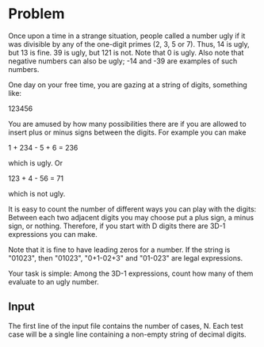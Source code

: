 # Problem

Once upon a time in a strange situation, people called a number ugly if it was divisible by any of the one-digit primes (2, 3, 5 or 7). Thus, 14 is ugly, but 13 is fine. 39 is ugly, but 121 is not. Note that 0 is ugly. Also note that negative numbers can also be ugly; -14 and -39 are examples of such numbers.

One day on your free time, you are gazing at a string of digits, something like:

123456

You are amused by how many possibilities there are if you are allowed to insert plus or minus signs between the digits. For example you can make

1 + 234 - 5 + 6 = 236

which is ugly. Or

123 + 4 - 56 = 71

which is not ugly.

It is easy to count the number of different ways you can play with the digits: Between each two adjacent digits you may choose put a plus sign, a minus sign, or nothing. Therefore, if you start with D digits there are 3D-1 expressions you can make.

Note that it is fine to have leading zeros for a number. If the string is "01023", then "01023", "0+1-02+3" and "01-023" are legal expressions.

Your task is simple: Among the 3D-1 expressions, count how many of them evaluate to an ugly number.

## Input

The first line of the input file contains the number of cases, N. Each test case will be a single line containing a non-empty string of decimal digits.
